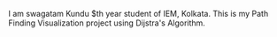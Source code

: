 I am swagatam Kundu $th year student of IEM, Kolkata. This is my Path Finding Visualization project using Dijstra's Algorithm.

